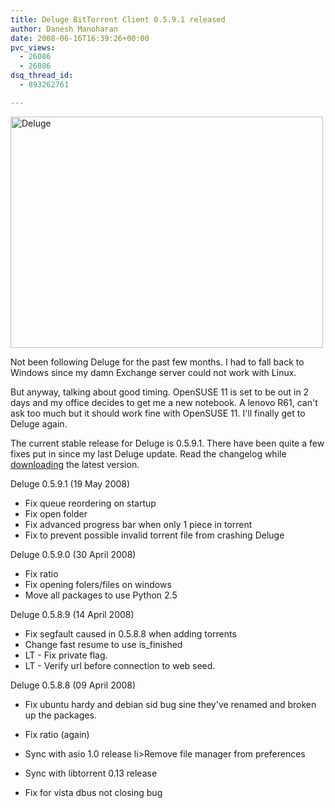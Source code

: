 ```yaml
---
title: Deluge BitTorrent Client 0.5.9.1 released
author: Danesh Manoharan
date: 2008-06-16T16:39:26+00:00
pvc_views:
  - 26086
  - 26086
dsq_thread_id:
  - 893262761

---
```

[<img loading="lazy" class="alignnone size-medium wp-image-610" title="Deluge" src="/wp-content/uploads/2008/06/deluge0591.png" alt="Deluge" width="500" height="370" />][1]

Not been following Deluge for the past few months. I had to fall back to Windows since my damn Exchange server could not work with Linux.

But anyway, talking about good timing. OpenSUSE 11 is set to be out in 2 days and my office decides to get me a new notebook. A lenovo R61, can't ask too much but it should work fine with OpenSUSE 11. I'll finally get to Deluge again.

The current stable release for Deluge is 0.5.9.1. There have been quite a few fixes put in since my last Deluge update. Read the changelog while [downloading][2] the latest version.

<!--more-->

Deluge 0.5.9.1 (19 May 2008)

  * Fix queue reordering on startup
  * Fix open folder
  * Fix advanced progress bar when only 1 piece in torrent
  * Fix to prevent possible invalid torrent file from crashing Deluge

Deluge 0.5.9.0 (30 April 2008)

  * Fix ratio
  * Fix opening folers/files on windows
  * Move all packages to use Python 2.5

Deluge 0.5.8.9 (14 April 2008)

  * Fix segfault caused in 0.5.8.8 when adding torrents
  * Change fast resume to use is_finished
  * LT - Fix private flag.
  * LT - Verify url before connection to web seed.

Deluge 0.5.8.8 (09 April 2008)

  * Fix ubuntu hardy and debian sid bug sine they've renamed and broken up the packages.
  * Fix ratio (again)
  * Sync with asio 1.0 release
li>Remove file manager from preferences

  * Sync with libtorrent 0.13 release
  * Fix for vista dbus not closing bug

 [1]: /wp-content/uploads/2008/06/deluge0591.png
 [2]: http://deluge-torrent.org/downloads.php